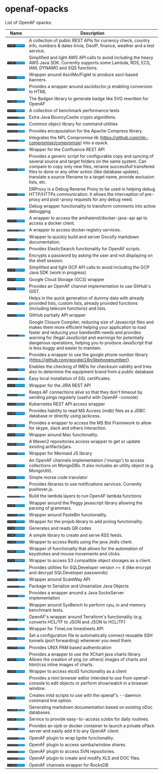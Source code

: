   # openaf-opacks
  
  List of OpenAF opacks:
  
  | Name   | Description   |
  |--------|---------------|
  |![.github/badges/APIs.svg](.github/badges/APIs.svg)|A collection of public REST APIs for currency check, country info, numbers &amp; dates trivia, GeoIP, finance, weather and a test service.|
  |![.github/badges/AWS.svg](.github/badges/AWS.svg)|Simplified and light AWS API calls to avoid including the heavy AWS Java SDK. Currently supports some Lambda, RDS, ECS, IAM, DYNAMO and SQS functions.|
  |![.github/badges/AsciiMo.svg](.github/badges/AsciiMo.svg)|Wrapper around AsciiMo/Figlet to produce ascii based banners.|
  |![.github/badges/Asciidoc.svg](.github/badges/Asciidoc.svg)|Provides a wrapper around asciidoctor.js enabling conversion to HTML|
  |![.github/badges/Badgen.svg](.github/badges/Badgen.svg)|The Badgen library to generate badge like SVG rewritten for OpenAF|
  |![.github/badges/Bench.svg](.github/badges/Bench.svg)|A collection of benchmark performance tests|
  |![.github/badges/BouncyCastle.svg](.github/badges/BouncyCastle.svg)|Extra Java BouncyCastle crypto algorithms.|
  |![.github/badges/CmdUtils.svg](.github/badges/CmdUtils.svg)|Common object library for command utilities|
  |![.github/badges/Compress.svg](.github/badges/Compress.svg)|Provides encapsulation for the Apache Compress library.|
  |![.github/badges/Compromise.svg](.github/badges/Compromise.svg)|Integrates the NPL Compromise lib (https://github.com/nlp-compromise/compromise) into a opack.|
  |![.github/badges/Confluence.svg](.github/badges/Confluence.svg)|Wrapper for the Confluence REST API|
  |![.github/badges/CopyFiles.svg](.github/badges/CopyFiles.svg)|Provides a generic script for configurable copy and syncing of several source and target folders on the same system. Can compare to copy only new files, rename successfull transfered files to done or any other action (like database update), translate a source filename to a target name, provide exclusion lists, etc.|
  |![.github/badges/DRProxy.svg](.github/badges/DRProxy.svg)|DRProxy is a Debug Reverse Proxy to be used in helping debug HTTP/HTTPs communication. It allows the interception of pre-proxy and post-proxy requests for any debug need.|
  |![.github/badges/Debug.svg](.github/badges/Debug.svg)|Debug wrapper functionality to transform comments into active debugging|
  |![.github/badges/Docker.svg](.github/badges/Docker.svg)|A wrapper to access the amihaiemil/docker-java-api api to access a docker client.|
  |![.github/badges/DockerRegistry.svg](.github/badges/DockerRegistry.svg)|A wrapper to access docker registry services.|
  |![.github/badges/Docsify.svg](.github/badges/Docsify.svg)|Wrapper to quickly build and server Docsify markdown documentation.|
  |![.github/badges/ElasticSearch.svg](.github/badges/ElasticSearch.svg)|Provides ElasticSearch functionality for OpenAF scripts.|
  |![.github/badges/EncryptText.svg](.github/badges/EncryptText.svg)|Encrypts a password by asking the user and not displaying on the shell session.|
  |![.github/badges/GCP.svg](.github/badges/GCP.svg)|Simplified and light GCP API calls to avoid including the GCP Java SDK (work in progress)|
  |![.github/badges/GCS.svg](.github/badges/GCS.svg)|Google Cloud Storage (GCS) wrapper|
  |![.github/badges/GIST.svg](.github/badges/GIST.svg)|Provides an OpenAF channel implementation to use GitHub&#x27;s GIST.|
  |![.github/badges/GenData.svg](.github/badges/GenData.svg)|Helps in the quick generation of dummy data with already provided lists, custom lists, already provided functions (including telecom functions) and lists.|
  |![.github/badges/GitHub.svg](.github/badges/GitHub.svg)|GitHub partially API wrapper|
  |![.github/badges/GoogleCompiler.svg](.github/badges/GoogleCompiler.svg)|Google Closure Compiler, reducing size of Javascript files and makes them more efficient helping your application to load faster and reducing your bandwidth needs and provides warning for illegal JavaScript and warnings for potentially dangerous operations, helping you to produce JavaScript that is less buggy and easier to maintain.|
  |![.github/badges/GooglePhoneNumber.svg](.github/badges/GooglePhoneNumber.svg)|Provides a wrapper to use the google phone number library (https://github.com/googlei18n/libphonenumber/).|
  |![.github/badges/IMEICheck.svg](.github/badges/IMEICheck.svg)|Enables the checking of IMEIs for checksum validity and tries also to determine the equipment brand from a public database|
  |![.github/badges/InstallCert.svg](.github/badges/InstallCert.svg)|Easy local installation of SSL certificates.|
  |![.github/badges/Jira.svg](.github/badges/Jira.svg)|Wrapper for the JIRA REST API|
  |![.github/badges/KeepAlive.svg](.github/badges/KeepAlive.svg)|Keeps AF connections alive so that they don&#x27;t timeout by sending pings regularly (useful with OpenAF-console)|
  |![.github/badges/Kube.svg](.github/badges/Kube.svg)|Kubernetes REST API access wrapper|
  |![.github/badges/MDB.svg](.github/badges/MDB.svg)|Provides hability to read MS Access (mdb) files as a JDBC database or directly using jackcess.|
  |![.github/badges/MSBot.svg](.github/badges/MSBot.svg)|Provides a wrapper to access the MS Bot Framework to allow for skype, slack and others interaction.|
  |![.github/badges/Mac.svg](.github/badges/Mac.svg)|Wrapper around Mac functionality.|
  |![.github/badges/Maven.svg](.github/badges/Maven.svg)|A Maven2 repositories access wrapper to get or update existing artifacts/jars.|
  |![.github/badges/Mermaid.svg](.github/badges/Mermaid.svg)|Wrapper for Mermaid JS library|
  |![.github/badges/Mongo.svg](.github/badges/Mongo.svg)|An OpenAF channels implementation (&#x27;mongo&#x27;) to access collections on MongoDBs. It also includes an utility object (e.g. MongoUtil).|
  |![.github/badges/Morse.svg](.github/badges/Morse.svg)|Simple morse code translator|
  |![.github/badges/Notifications.svg](.github/badges/Notifications.svg)|Provides libraries to use notifications services. Currently pushover.js.|
  |![.github/badges/OpenAFLambdaLayers.svg](.github/badges/OpenAFLambdaLayers.svg)|Build the lambda layers to run OpenAF lambda functions|
  |![.github/badges/PEG.svg](.github/badges/PEG.svg)|Wrapper around the Peggy javascript library allowing the parsing of grammars.|
  |![.github/badges/PasteBin.svg](.github/badges/PasteBin.svg)|Wrapper around PasteBin functionality.|
  |![.github/badges/Prolog.svg](.github/badges/Prolog.svg)|Wrapper for the projob library to add prolog functionality.|
  |![.github/badges/QR.svg](.github/badges/QR.svg)|Generates and reads QR codes|
  |![.github/badges/RSS.svg](.github/badges/RSS.svg)|A simple library to create and serve RSS feeds.|
  |![.github/badges/Redis.svg](.github/badges/Redis.svg)|Wrapper to access Redis using the java Jedis client.|
  |![.github/badges/Robot.svg](.github/badges/Robot.svg)|Wrapper of functionality that allows for the automation of keystrokes and mouse movements and clicks.|
  |![.github/badges/S3.svg](.github/badges/S3.svg)|Wrapper to access S3 compatible object storages as a client.|
  |![.github/badges/SQLDeveloperUtils.svg](.github/badges/SQLDeveloperUtils.svg)|Provides utilities for SQLDeveloper version &gt;&#x3D; 4 (like encrypt and decrypt SQLDeveloper passwords)|
  |![.github/badges/ScaleWay.svg](.github/badges/ScaleWay.svg)|Wrapper around ScaleWay API|
  |![.github/badges/SerializedObjects.svg](.github/badges/SerializedObjects.svg)|Package to Serialize and Unserialize Java Objects|
  |![.github/badges/SocksServer.svg](.github/badges/SocksServer.svg)|Provides a wrapper around a Java SocksServer implementation|
  |![.github/badges/SysBench.svg](.github/badges/SysBench.svg)|Wrapper around SysBench to perform cpu, io and memory benchmark tests.|
  |![.github/badges/Terraform.svg](.github/badges/Terraform.svg)|OpenAF&#x27;s wrapper around Terraform&#x27;s functionality (e.g. converts HCL/TF to JSON and JSON to HCL/TF)|
  |![.github/badges/TimeLive.svg](.github/badges/TimeLive.svg)|Wrapper for TimeLive timesheets API|
  |![.github/badges/Tunnels.svg](.github/badges/Tunnels.svg)|Set a configuration file to automatically connect reusable SSH tunnels (port forwarding) whenever you need them.|
  |![.github/badges/UnixPAM.svg](.github/badges/UnixPAM.svg)|Provides UNIX PAM based authentication|
  |![.github/badges/XChart.svg](.github/badges/XChart.svg)|Provides a wrapper to use the XChart java charts library. Allows the creation of png (or others) images of charts and html/css inline images of charts.|
  |![.github/badges/etcd3.svg](.github/badges/etcd3.svg)|Wrapper to access etcd3 functionality as a client|
  |![.github/badges/inBrowser.svg](.github/badges/inBrowser.svg)|Provides a mini browser editor intended to use from openaf-console to edit objects or perform show/watch in a browser window.|
  |![.github/badges/initd.svg](.github/badges/initd.svg)|Creates initd scripts to use with the openaf&#x27;s --daemon command line option.|
  |![.github/badges/oDoc2MD.svg](.github/badges/oDoc2MD.svg)|Generating markdown documentation based on existing oDoc databases.|
  |![.github/badges/oJobIO.svg](.github/badges/oJobIO.svg)|Service to provide easy-to-access oJobs for daily routines.|
  |![.github/badges/oPackServer.svg](.github/badges/oPackServer.svg)|Provides an ojob or docker container to launch a private oPack server and easily add it to any OpenAF client.|
  |![.github/badges/plugin-Ignite.svg](.github/badges/plugin-Ignite.svg)|OpenAF plugin to wrap Ignite functionality.|
  |![.github/badges/plugin-SMB.svg](.github/badges/plugin-SMB.svg)|OpenAF plugin to access samba/window shares.|
  |![.github/badges/plugin-SVN.svg](.github/badges/plugin-SVN.svg)|OpenAF plugin to access SVN repositories.|
  |![.github/badges/plugin-XLS.svg](.github/badges/plugin-XLS.svg)|OpenAF plugin to create and modify XLS and DOC files.|
  |![.github/badges/rocksdb.svg](.github/badges/rocksdb.svg)|OpenAF channels wrapper for RocksDB|
  
  